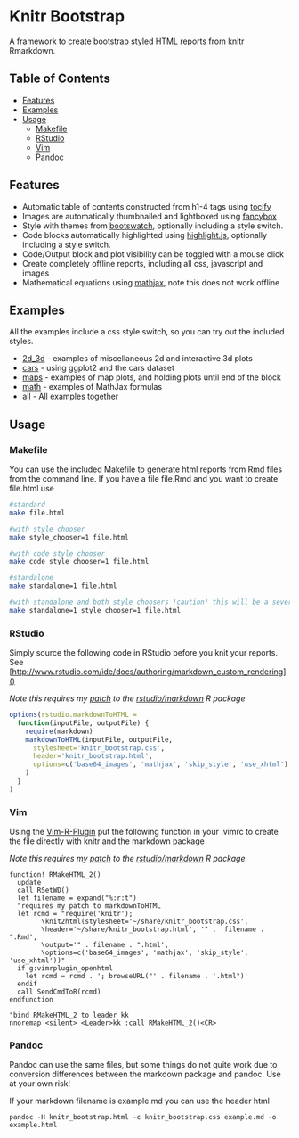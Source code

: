 # Knitr Bootstrap #

A framework to create bootstrap styled HTML reports from knitr Rmarkdown.

## Table of Contents

* [Features](#features)
* [Examples](#examples)
* [Usage](#usage)
  * [Makefile](#makefile)
  * [RStudio](#rstudio)
  * [Vim](#vim)
  * [Pandoc](#pandoc)

## Features ##
* Automatic table of contents constructed from h1-4 tags using [tocify]
* Images are automatically thumbnailed and lightboxed using [fancybox]
* Style with themes from [bootswatch], optionally including a style switch.
* Code blocks automatically highlighted using [highlight.js], optionally including a style switch.
* Code/Output block and plot visibility can be toggled with a mouse click
* Create completely offline reports, including all css, javascript and images
* Mathematical equations using [mathjax], note this does not work offline

## Examples ##
All the examples include a css style switch, so you can try out the included styles.

* [2d_3d] - examples of miscellaneous 2d and interactive 3d plots
* [cars] - using ggplot2 and the cars dataset
* [maps] - examples of map plots, and holding plots until end of the block
* [math] - examples of MathJax formulas
* [all] - All examples together

## Usage ##

### Makefile ###

You can use the included Makefile to generate html reports from Rmd files from
the command line.  If you have a file file.Rmd and you want to create file.html use

```bash
#standard
make file.html

#with style chooser
make style_chooser=1 file.html

#with code style chooser
make code_style_chooser=1 file.html

#standalone
make standalone=1 file.html

#with standalone and both style choosers !caution! this will be a several MB file
make standalone=1 style_chooser=1 file.html
```

### RStudio ###

Simply source the following code in RStudio before you knit your reports.
See [http://www.rstudio.com/ide/docs/authoring/markdown_custom_rendering]()

*Note this requires my [patch] to the [rstudio/markdown] R package*
```r
options(rstudio.markdownToHTML =
  function(inputFile, outputFile) {
    require(markdown)
    markdownToHTML(inputFile, outputFile, 
      stylesheet='knitr_bootstrap.css', 
      header='knitr_bootstrap.html',
      options=c('base64_images', 'mathjax', 'skip_style', 'use_xhtml')
    )
  }
)
```

### Vim ###

Using the [Vim-R-Plugin](https://github.com/vim-scripts/Vim-R-plugin) put the following function in your .vimrc to create the file directly with knitr and the markdown package

*Note this requires my [patch] to the [rstudio/markdown] R package*
```vim
function! RMakeHTML_2()
  update
  call RSetWD()
  let filename = expand("%:r:t")
  "requires my patch to markdownToHTML
  let rcmd = "require('knitr');
        \knit2html(stylesheet='~/share/knitr_bootstrap.css',
        \header='~/share/knitr_bootstrap.html', '" .  filename . ".Rmd',
        \output='" . filename . ".html',
        \options=c('base64_images', 'mathjax', 'skip_style', 'use_xhtml'))"
  if g:vimrplugin_openhtml
    let rcmd = rcmd . '; browseURL("' . filename . '.html")'
  endif
  call SendCmdToR(rcmd)
endfunction

"bind RMakeHTML_2 to leader kk
nnoremap <silent> <Leader>kk :call RMakeHTML_2()<CR>
```

### Pandoc ###
Pandoc can use the same files, but some things do not quite work due to
conversion differences between the markdown package and pandoc.  Use at your
own risk!

If your markdown filename is example.md you can use the header html
```console
pandoc -H knitr_bootstrap.html -c knitr_bootstrap.css example.md -o example.html
```

[highlight.js]: https://github.com/isagalaev/highlight.js
[tocify]: http://gregfranko.com/jquery.tocify.js
[patch]: https://github.com/rstudio/markdown/pull/23
[rstudio/markdown]: https://github.com/rstudio/markdown
[fancybox]: http://fancyapps.com/fancybox
[mathjax]: http://mathjax.org
[bootswatch]: http://bootswatch.com

[2d_3d]: http://htmlpreview.github.com/?https://github.com/jimhester/knitr_bootstrap/blob/master/examples/2d_3d.html
[all]: http://htmlpreview.github.com/?https://github.com/jimhester/knitr_bootstrap/blob/master/examples/all.html
[cars]: http://htmlpreview.github.com/?https://github.com/jimhester/knitr_bootstrap/blob/master/examples/cars.html
[maps]: http://htmlpreview.github.com/?https://github.com/jimhester/knitr_bootstrap/blob/master/examples/maps.html
[math]: http://htmlpreview.github.com/?https://github.com/jimhester/knitr_bootstrap/blob/master/examples/math.html
